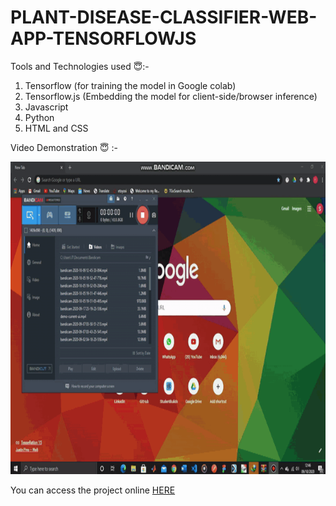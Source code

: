 # PLANT-DISEASE-CLASSIFIER-WEB-APP-TENSORFLOWJS

Tools and Technologies used 😇:-

1. Tensorflow (for training the model in Google colab)
2. Tensorflow.js (Embedding the model for client-side/browser inference)
3. Javascript
4. Python
5. HTML and CSS

Video Demonstration 😇 :- 

<img src="demo.gif" width="768" height="500" />

<p>You can access the project online <a href="https://a-sambhab.github.io/planty/">HERE</a> </p>

